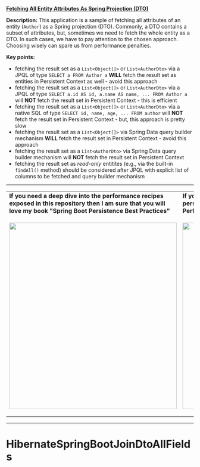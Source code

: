 **[Fetching All Entity Attributes As Spring Projection (DTO)](https://github.com/AnghelLeonard/Hibernate-SpringBoot/tree/master/HibernateSpringBootJoinDtoAllFields)**
 
**Description:** This application is a sample of fetching all attributes of an entity (`Author`) as a Spring projection (DTO). Commonly, a DTO contains a subset of attributes, but, sometimes we need to fetch the whole entity as a DTO. In such cases, we have to pay attention to the chosen approach. Choosing wisely can spare us from performance penalties.

**Key points:** 
- fetching the result set as a `List<Object[]>` or `List<AuthorDto>` via a JPQL of type `SELECT a FROM Author a` **WILL** fetch the result set as entities in Persistent Context as well - avoid this approach
- fetching the result set as a `List<Object[]>` or `List<AuthorDto>` via a JPQL of type `SELECT a.id AS id, a.name AS name, ... FROM Author a` will **NOT** fetch the result set in Persistent Context - this is efficient
- fetching the result set as a `List<Object[]>` or `List<AuthorDto>` via a native SQL of type `SELECT id, name, age, ... FROM author` will **NOT** fetch the result set in Persistent Context - but, this approach is pretty slow
- fetching the result set as a `List<Object[]>` via Spring Data query builder mechanism **WILL** fetch the result set in Persistent Context - avoid this approach
- fetching the result set as a `List<AuthorDto>` via Spring Data query builder mechanism will **NOT** fetch the result set in Persistent Context
- fetching the result set as *read-only* entitites (e.g., via the built-in `findAll()` method) should be considered after JPQL with explicit list of columns to be fetched and query builder mechanism

-----------------------------------------------------------------------------------------------------------------------    
<table>
     <tr><td><b>If you need a deep dive into the performance recipes exposed in this repository then I am sure that you will love my book "Spring Boot Persistence Best Practices"</b></td><td><b>If you need a hand of tips and illustrations of 100+ Java persistence performance issues then "Java Persistence Performance Illustrated Guide" is for you.</b></td></tr>
     <tr><td>
<a href="https://www.apress.com/us/book/9781484256251"><p align="left"><img src="https://github.com/AnghelLeonard/Hibernate-SpringBoot/blob/master/Spring%20Boot%20Persistence%20Best%20Practices.jpg" height="500" width="450"/></p></a>
</td><td>
<a href="https://leanpub.com/java-persistence-performance-illustrated-guide"><p align="right"><img src="https://github.com/AnghelLeonard/Hibernate-SpringBoot/blob/master/Java%20Persistence%20Performance%20Illustrated%20Guide.jpg" height="500" width="450"/></p></a>
</td></tr></table>

-----------------------------------------------------------------------------------------------------------------------    

# HibernateSpringBootJoinDtoAllFields
